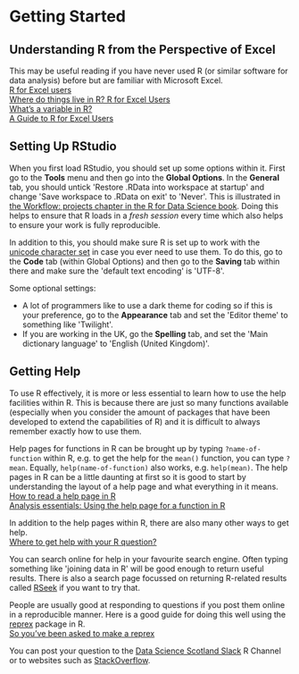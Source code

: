 # Getting Started

## Understanding R from the Perspective of Excel
This may be useful reading if you have never used R (or similar software for data analysis) before but are familiar with Microsoft Excel.  
[R for Excel users](http://rex-analytics.com/r-for-excel-users)  
[Where do things live in R? R for Excel Users](http://rex-analytics.com/things-live-r-r-excel-users)  
[What’s a variable in R?](http://rex-analytics.com/whats-variable-r)  
[A Guide to R for Excel Users](https://rfortherestofus.com/2019/06/a-guide-to-r-for-excel-users)

## Setting Up RStudio
When you first load RStudio, you should set up some options within it. First go to the **Tools** menu and then go into the **Global Options**. In the **General** tab, you should untick 'Restore .RData into workspace at startup' and change 'Save workspace to .RData on exit' to 'Never'. This is illustrated in [the Workflow: projects chapter in the R for Data Science book](https://r4ds.had.co.nz/workflow-projects.html#what-is-real). Doing this helps to ensure that R loads in a *fresh session* every time which also helps to ensure your work is fully reproducible.  
  
In addition to this, you should make sure R is set up to work with the [unicode character set](https://en.wikipedia.org/wiki/UTF-8) in case you ever need to use them. To do this, go to the **Code** tab (within Global Options) and then go to the **Saving** tab within there and make sure the 'default text encoding' is 'UTF-8'. 
  
Some optional settings:

* A lot of programmers like to use a dark theme for coding so if this is your preference, go to the **Appearance** tab and set the 'Editor theme' to something like 'Twilight'. 
* If you are working in the UK, go the **Spelling** tab, and set the 'Main dictionary language' to 'English (United Kingdom)'.


## Getting Help
To use R effectively, it is more or less essential to learn how to use the help facilities within R. This is because there are just so many functions available (especially when you consider the amount of packages that have been developed to extend the capabilities of R) and it is difficult to always remember exactly how to use them.  
  
Help pages for functions in R can be brought up by typing `?name-of-function` within R, e.g. to get the help for the `mean()` function, you can type `?mean`. Equally, `help(name-of-function)` also works, e.g. `help(mean)`. The help pages in R can be a little daunting at first so it is good to start by understanding the layout of a help page and what everything in it means.  
[How to read a help page in R](http://socviz.co/appendix.html#a-little-more-about-r)  
[Analysis essentials: Using the help page for a function in R](https://aosmith.rbind.io/2020/04/28/r-documentation/)  
  
In addition to the help pages within R, there are also many other ways to get help.  
[Where to get help with your R question?](https://masalmon.eu/2018/07/22/wheretogethelp)
  
You can search online for help in your favourite search engine. Often typing something like 'joining data in R' will be good enough to return useful results. There is also a search page focussed on returning R-related results called [RSeek](https://rseek.org) if you want to try that.  
  
People are usually good at responding to questions if you post them online in a reproducible manner. Here is a good guide for doing this well using the [reprex](https://reprex.tidyverse.org) package in R.  
[So you’ve been asked to make a reprex](https://www.jessemaegan.com/post/so-you-ve-been-asked-to-make-a-reprex)  
  
You can post your question to the [Data Science Scotland Slack](https://datasciencescotland.slack.com) R Channel or to websites such as [StackOverflow](https://stackoverflow.com).

